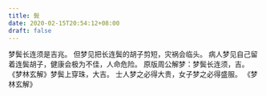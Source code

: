 ```yaml
---
title: 鬓
date: 2020-02-15T20:54:12+08:00
draft: false
---
```


梦鬓长连须是吉兆。
但梦见把长连鬓的胡子剪短，灾祸会临头。
病人梦见自己留着连鬓胡子，健康会极为不佳，人命危险。
原版周公解梦：梦鬓长连须，吉。
《梦林玄解》梦鬓上穿珠，大吉。
士人梦之必得大贵，女子梦之必得盛服。
《梦林玄解》